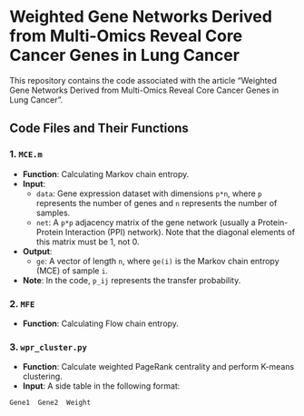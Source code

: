 # Weighted Gene Networks Derived from Multi-Omics Reveal Core Cancer Genes in Lung Cancer

This repository contains the code associated with the article “Weighted Gene Networks Derived from Multi-Omics Reveal Core Cancer Genes in Lung Cancer”.

## Code Files and Their Functions

### 1. `MCE.m`
- **Function**: Calculating Markov chain entropy.
- **Input**:
  - `data`: Gene expression dataset with dimensions `p*n`, where `p` represents the number of genes and `n` represents the number of samples.
  - `net`: A `p*p` adjacency matrix of the gene network (usually a Protein-Protein Interaction (PPI) network). Note that the diagonal elements of this matrix must be 1, not 0.
- **Output**:
  - `ge`: A vector of length `n`, where `ge(i)` is the Markov chain entropy (MCE) of sample `i`.
- **Note**: In the code, `p_ij` represents the transfer probability.

### 2. `MFE`
- **Function**: Calculating Flow chain entropy.

### 3. `wpr_cluster.py`
- **Function**: Calculate weighted PageRank centrality and perform K-means clustering.
- **Input**: A side table in the following format:
```
Gene1  Gene2  Weight
```

